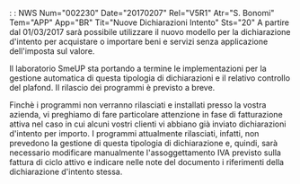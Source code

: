  :  : NWS Num="002230" Date="20170207" Rel="V5R1" Atr="S. Bonomi" Tem="APP" App="BR" Tit="Nuove Dichiarazioni Intento" Sts="20"
 A partire dal 01/03/2017 sarà possibile utilizzare il nuovo modello per la dichiarazione  d'intento per acquistare o importare beni e servizi senza applicazione dell'imposta sul valore.

 Il laboratorio SmeUP sta portando a termine le implementazioni per la gestione automatica di questa
 tipologia di dichiarazioni e il relativo controllo del plafond.
 Il rilascio dei programmi è previsto a breve.

 Finchè i programmi non verranno rilasciati e installati presso la vostra azienda, vi preghiamo di
 fare particolare attenzione in fase di fatturazione attiva nel caso in cui alcuni vostri clienti  vi abbiano già inviato dichiarazioni d'intento per importo.
 I programmi attualmente rilasciati, infatti, non prevedono la gestione di questa tipologia di  dichiarazione e, quindi, sarà necessario modificare manualmente l'assoggettamento IVA previsto  sulla fattura di ciclo attivo e indicare nelle note del documento i riferimenti della dichiarazione
 d'intento stessa.

